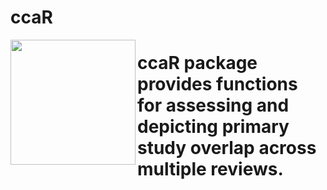 # ccaR

<a href="url"><img src="https://user-images.githubusercontent.com/43422937/155933906-a15d2cf1-08c6-46e9-bb75-e19b69a229ea.png" align="left" height="200" width="200" ></a>


# ccaR package provides functions for assessing and depicting primary study overlap across multiple reviews.
